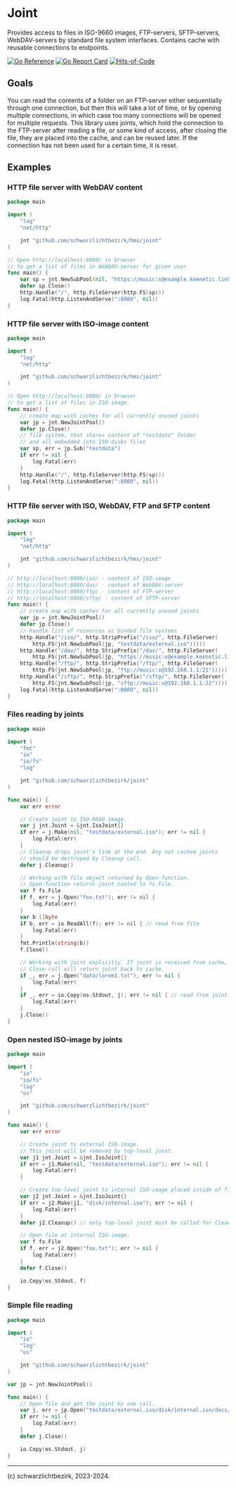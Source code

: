 # Joint

Provides access to files in ISO-9660 images, FTP-servers, SFTP-servers, WebDAV-servers by standard file system interfaces. Contains cache with reusable connections to endpoints.

[![Go Reference](https://pkg.go.dev/badge/github.com/schwarzlichtbezirk/joint.svg)](https://pkg.go.dev/github.com/schwarzlichtbezirk/joint)
[![Go Report Card](https://goreportcard.com/badge/github.com/schwarzlichtbezirk/joint)](https://goreportcard.com/report/github.com/schwarzlichtbezirk/joint)
[![Hits-of-Code](https://hitsofcode.com/github/schwarzlichtbezirk/joint?branch=main)](https://hitsofcode.com/github/schwarzlichtbezirk/joint/view?branch=main)

## Goals

You can read the contents of a folder on an FTP-server either sequentially through one connection, but then this will take a lot of time, or by opening multiple connections, in which case too many connections will be opened for multiple requests. This library uses joints, which hold the connection to the FTP-server after reading a file, or some kind of access, after closing the file, they are placed into the cache, and can be reused later. If the connection has not been used for a certain time, it is reset.

## Examples

### HTTP file server with WebDAV content

```go
package main

import (
    "log"
    "net/http"

    jnt "github.com/schwarzlichtbezirk/hms/joint"
)

// Open http://localhost:8080/ in browser
// to get a list of files in WebDAV-server for given user.
func main() {
    var sp = jnt.NewSubPool(nil, "https://music:x@example.keenetic.link/webdav/")
    defer sp.Close()
    http.Handle("/", http.FileServer(http.FS(sp)))
    log.Fatal(http.ListenAndServe(":8080", nil))
}
```

### HTTP file server with ISO-image content

```go
package main

import (
    "log"
    "net/http"

    jnt "github.com/schwarzlichtbezirk/hms/joint"
)

// Open http://localhost:8080/ in browser
// to get a list of files in ISO-image.
func main() {
    // create map with caches for all currently unused joints
    var jp = jnt.NewJointPool()
    defer jp.Close()
    // file system, that shares content of "testdata" folder
    // and all embedded into ISO-disks files
    var sp, err = jp.Sub("testdata")
    if err != nil {
        log.Fatal(err)
    }
    http.Handle("/", http.FileServer(http.FS(sp)))
    log.Fatal(http.ListenAndServe(":8080", nil))
}
```

### HTTP file server with ISO, WebDAV, FTP and SFTP content

```go
package main

import (
    "log"
    "net/http"

    jnt "github.com/schwarzlichtbezirk/hms/joint"
)

// http://localhost:8080/iso/ - content of ISO-image
// http://localhost:8080/dav/ - content of WebDAV-server
// http://localhost:8080/ftp/ - content of FTP-server
// http://localhost:8080/sftp/ - content of SFTP-server
func main() {
    // create map with caches for all currently unused joints
    var jp = jnt.NewJointPool()
    defer jp.Close()
    // handle list of resources as binded file systems
    http.Handle("/iso/", http.StripPrefix("/iso/", http.FileServer(
        http.FS(jnt.NewSubPool(jp, "testdata/external.iso")))))
    http.Handle("/dav/", http.StripPrefix("/dav/", http.FileServer(
        http.FS(jnt.NewSubPool(jp, "https://music:x@example.keenetic.link/webdav/")))))
    http.Handle("/ftp/", http.StripPrefix("/ftp/", http.FileServer(
        http.FS(jnt.NewSubPool(jp, "ftp://music:x@192.168.1.1:21")))))
    http.Handle("/sftp/", http.StripPrefix("/sftp/", http.FileServer(
        http.FS(jnt.NewSubPool(jp, "sftp://music:x@192.168.1.1:22")))))
    log.Fatal(http.ListenAndServe(":8080", nil))
}
```

### Files reading by joints

```go
package main

import (
    "fmt"
    "io"
    "io/fs"
    "log"

    jnt "github.com/schwarzlichtbezirk/joint"
)

func main() {
    var err error

    // Create joint to ISO-9660 image.
    var j jnt.Joint = &jnt.IsoJoint{}
    if err = j.Make(nil, "testdata/external.iso"); err != nil {
        log.Fatal(err)
    }
    // Cleanup drops joint's link at the end. Any not cached joints
    // should be destroyed by Cleanup call.
    defer j.Cleanup()

    // Working with file object returned by Open-function.
    // Open-function returns joint casted to fs.File.
    var f fs.File
    if f, err = j.Open("fox.txt"); err != nil {
        log.Fatal(err)
    }
    var b []byte
    if b, err = io.ReadAll(f); err != nil { // read from file
        log.Fatal(err)
    }
    fmt.Println(string(b))
    f.Close()

    // Working with joint explicitly. If joint is received from cache,
    // Close-call will return joint back to cache.
    if _, err = j.Open("data/lorem1.txt"); err != nil {
        log.Fatal(err)
    }
    if _, err = io.Copy(os.Stdout, j); err != nil { // read from joint
        log.Fatal(err)
    }
    j.Close()
}
```

### Open nested ISO-image by joints

```go
package main

import (
    "io"
    "io/fs"
    "log"
    "os"

    jnt "github.com/schwarzlichtbezirk/joint"
)

func main() {
    var err error

    // Create joint to external ISO-image.
    // This joint will be removed by top-level joint.
    var j1 jnt.Joint = &jnt.IsoJoint{}
    if err = j1.Make(nil, "testdata/external.iso"); err != nil {
        log.Fatal(err)
    }

    // Create top-level joint to internal ISO-image placed inside of first.
    var j2 jnt.Joint = &jnt.IsoJoint{}
    if err = j2.Make(j1, "disk/internal.iso"); err != nil {
        log.Fatal(err)
    }
    defer j2.Cleanup() // only top-level joint must be called for Cleanup

    // Open file at internal ISO-image.
    var f fs.File
    if f, err = j2.Open("fox.txt"); err != nil {
        log.Fatal(err)
    }
    defer f.Close()

    io.Copy(os.Stdout, f)
}
```

### Simple file reading

```go
package main

import (
    "io"
    "log"
    "os"

    jnt "github.com/schwarzlichtbezirk/joint"
)

var jp = jnt.NewJointPool()

func main() {
    // Open file and get the joint by one call.
    var j, err = jp.Open("testdata/external.iso/disk/internal.iso/docs/doc1.txt")
    if err != nil {
        log.Fatal(err)
    }
    defer j.Close()

    io.Copy(os.Stdout, j)
}
```

---
(c) schwarzlichtbezirk, 2023-2024.
